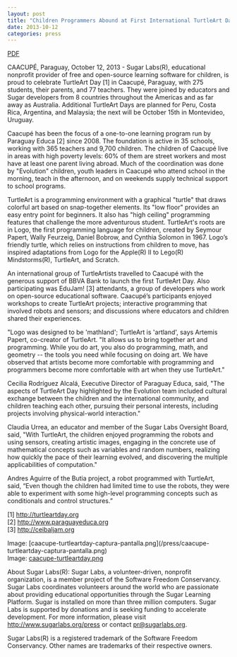 ```yaml
---
layout: post
title: "Children Programmers Abound at First International TurtleArt Day"
date: 2013-10-12
categories: press
---
```



[PDF](/press/SugarLabsPR-en.20131015.pdf)

CAACUPÉ, Paraguay, October 12, 2013 - Sugar Labs(R), educational nonprofit
provider of free and open-source learning software for children, is proud to
celebrate TurtleArt Day [1] in Caacupé, Paraguay, with 275 students, their
parents, and 77 teachers. They were joined by educators and Sugar developers
from 8 countries throughout the Americas and as far away as Australia.
Additional TurtleArt Days are planned for Peru, Costa Rica, Argentina, and
Malaysia; the next will be October 15th in Montevideo, Uruguay.

Caacupé has been the focus of a one-to-one learning program run by Paraguay
Educa [2] since 2008. The foundation is active in 35 schools, working with 365
teachers and 9,700 children. The children of Caacupé live in areas with high
poverty levels: 60% of them are street workers and most have at least one
parent living abroad. Much of the coordination was done by "Evolution"
children, youth leaders in Caacupé who attend school in the morning, teach in
the afternoon, and on weekends supply technical support to school programs.

TurtleArt is a programming environment with a graphical "turtle" that draws
colorful art based on snap-together elements. Its "low floor" provides an easy
entry point for beginners. It also has "high ceiling" programming features
that challenge the more adventurous student. TurtleArt's roots are in Logo,
the first programming language for children, created by Seymour Papert, Wally
Feurzeig, Daniel Bobrow, and Cynthia Solomon in 1967. Logo’s friendly turtle,
which relies on instructions from children to move, has inspired adaptations
from Logo for the Apple(R) II to Lego(R) Mindstorms(R), TurtleArt, and
Scratch.

An international group of TurtleArtists travelled to Caacupé with the generous
support of BBVA Bank to launch the first TurtleArt Day. Also participating was
EduJam! [3] attendants, a group of developers who work on open-source
educational software. Caacupé’s participants enjoyed workshops to create
TurtleArt projects; interactive programming that involved robots and sensors;
and discussions where educators and children shared their experiences.

"Logo was designed to be 'mathland'; TurtleArt is 'artland', says Artemis
Papert, co-creator of TurtleArt. "It allows us to bring together art and
programming. While you do art, you also do programming, math, and geometry --
the tools you need while focusing on doing art. We have observed that artists
become more comfortable with programming and programmers become more
comfortable with art when they use TurtleArt."

Cecilia Rodríguez Alcalá, Executive Director of Paraguay Educa, said, "The
aspects of TurtleArt Day highlighted by the Evolution team included cultural
exchange between the children and the international community, and children
teaching each other, pursuing their personal interests, including projects
involving physical-world interaction."

Claudia Urrea, an educator and member of the Sugar Labs Oversight Board, said,
"With TurtleArt, the children enjoyed programming the robots and using
sensors, creating artistic images, engaging in the concrete use of
mathematical concepts such as variables and random numbers, realizing how
quickly the pace of their learning evolved, and discovering the multiple
applicabilities of computation."

Andres Aguirre of the Butia project, a robot programmed with TurtleArt, said,
“Even though the children had limited time to use the robots, they were able
to experiment with some high-level programming concepts such as conditionals
and control structures.”

[1] <http://turtleartday.org>  
[2] <http://www.paraguayeduca.org>  
[3] <http://ceibaljam.org>

Image: [caacupe-turtleartday-captura-pantalla.png](/press/caacupe-
turtleartday-captura-pantalla.png)  
Image: [caacupe-turtleartday.png](/press/caacupe-turtleartday.png)

About Sugar Labs(R): Sugar Labs, a volunteer-driven, nonprofit organization,
is a member project of the Software Freedom Conservancy. Sugar Labs
coordinates volunteers around the world who are passionate about providing
educational opportunities through the Sugar Learning Platform. Sugar is
installed on more than three million computers. Sugar Labs is supported by
donations and is seeking funding to accelerate development. For more
information, please visit http://www.sugarlabs.org/press or contact
pr@sugarlabs.org.

Sugar Labs(R) is a registered trademark of the Software Freedom Conservancy.
Other names are trademarks of their respective owners.

